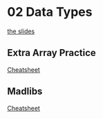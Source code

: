 <h1>02 Data Types</h1>

[the slides](https://joncancode.github.io/general_assembly_javascript_2019/02/index.html "slides")


<h2>Extra Array Practice</h2>

[Cheatsheet](https://gist.github.com/joncancode/9e222c9da1fca612051309f18e43df05 "array practice")


<h2>Madlibs</h2>

[Cheatsheet](https://github.com/joncancode/madlibs "madlibs")